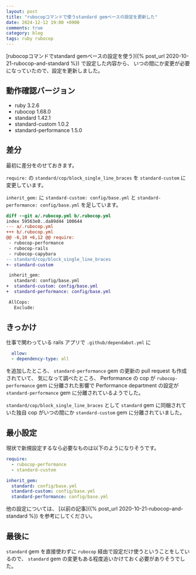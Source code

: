 ```yaml
---
layout: post
title: "rubocopコマンドで使うstandard gemベースの設定を更新した"
date: 2024-12-12 19:00 +0900
comments: true
category: blog
tags: ruby rubocop
---
```

[rubocopコマンドでstandard gemベースの設定を使う]({% post_url 2020-10-21-rubocop-and-standard %}) で設定した内容から、
いつの間にか変更が必要になっていたので、設定を更新しました。

<!--more-->

## 動作確認バージョン

- ruby 3.2.6
- rubocop 1.68.0
- standard 1.42.1
- standard-custom 1.0.2
- standard-performance 1.5.0

## 差分

最初に差分をのせておきます。

`require:` の `standard/cop/block_single_line_braces` を `standard-custom` に変更しています。

`inherit_gem:` に `standard-custom: config/base.yml` と `standard-performance: config/base.yml` を足しています。

```diff
diff --git a/.rubocop.yml b/.rubocop.yml
index 59563e0..da89d44 100644
--- a/.rubocop.yml
+++ b/.rubocop.yml
@@ -6,10 +6,12 @@ require:
 - rubocop-performance
 - rubocop-rails
 - rubocop-capybara
-- standard/cop/block_single_line_braces
+- standard-custom

 inherit_gem:
   standard: config/base.yml
+  standard-custom: config/base.yml
+  standard-performance: config/base.yml

 AllCops:
   Exclude:
```

## きっかけ

仕事で関わっている rails アプリで `.github/dependabot.yml` に

```yaml
  allow:
  - dependency-type: all
```

を追加したところ、 `standard-performance` gem の更新の pull request も作成されていて、
気になって調べたところ、
Performance の cop が `rubocop-performance` gem に分離された影響で Performance department の設定が `standard-performance` gem に分離されているようでした。

`standard/cop/block_single_line_braces` として `standard` gem に同梱されていた独自 cop がいつの間にか `standard-custom` gem に分離されていました。

## 最小設定

現状で新規設定するなら必要なものは以下のようになりそうです。

```yaml
require:
  - rubocop-performance
  - standard-custom

inherit_gem:
  standard: config/base.yml
  standard-custom: config/base.yml
  standard-performance: config/base.yml
```

他の設定については、
[以前の記事]({% post_url 2020-10-21-rubocop-and-standard %})
を参考にしてください。

## 最後に

`standard` gem を直接使わずに `rubocop` 経由で設定だけ使うということをしているので、
`standard` gem の変更もある程度追いかけておく必要がありそうでした。
